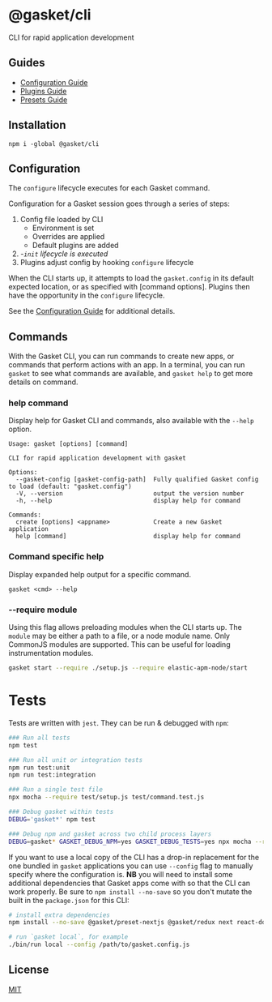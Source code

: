 # @gasket/cli

CLI for rapid application development

## Guides

* [Configuration Guide]
* [Plugins Guide]
* [Presets Guide]

## Installation

```
npm i -global @gasket/cli
```

## Configuration

The `configure` lifecycle executes for each Gasket command.

Configuration for a Gasket session goes through a series of steps:

1. Config file loaded by CLI
   - Environment is set
   - Overrides are applied
   - Default plugins are added
2. -_`init` lifecycle is executed_
3. Plugins adjust config by hooking `configure` lifecycle

When the CLI starts up, it attempts to load the `gasket.config` in its default
expected location, or as specified with [command options]. Plugins then have the
opportunity in the `configure` lifecycle.

See the [Configuration Guide] for additional details.

## Commands

With the Gasket CLI, you can run commands to create new apps, or commands that
perform actions with an app. In a terminal, you can run `gasket` to see what
commands are available, and `gasket help` to get more details on command.

### help command

Display help for Gasket CLI and commands, also available with the `--help` option.

```
Usage: gasket [options] [command]

CLI for rapid application development with gasket

Options:
  --gasket-config [gasket-config-path]  Fully qualified Gasket config to load (default: "gasket.config")
  -V, --version                         output the version number
  -h, --help                            display help for command

Commands:
  create [options] <appname>            Create a new Gasket application
  help [command]                        display help for command
```

### Command specific help

Display expanded help output for a specific command.

```
gasket <cmd> --help
```

### --require module

Using this flag allows preloading modules when the CLI starts up. The `module`
may be either a path to a file, or a node module name. Only CommonJS modules are
supported. This can be useful for loading instrumentation modules.

```bash
gasket start --require ./setup.js --require elastic-apm-node/start
```

# Tests

Tests are written with `jest`. They can be run &
debugged with `npm`:

```bash
### Run all tests
npm test

### Run all unit or integration tests
npm run test:unit
npm run test:integration

### Run a single test file
npx mocha --require test/setup.js test/command.test.js

### Debug gasket within tests
DEBUG='gasket*' npm test

### Debug npm and gasket across two child process layers
DEBUG=gasket* GASKET_DEBUG_NPM=yes GASKET_DEBUG_TESTS=yes npx mocha --require test/setup.js test/integration/commands/create.test.js
```

If you want to use a local copy of the CLI has a drop-in replacement for the one
bundled in `gasket` applications you can use `--config` flag to manually specify
where the configuration is. **NB** you will need to install some additional
dependencies that Gasket apps come with so that the CLI can work properly. Be
sure to `npm install --no-save` so you don't mutate the built in the
`package.json` for this CLI:

```bash
# install extra dependencies
npm install --no-save @gasket/preset-nextjs @gasket/redux next react-dom

# run `gasket local`, for example
./bin/run local --config /path/to/gasket.config.js
```

## License

[MIT](./LICENSE.md)

<!-- LINKS -->

[Configuration Guide]: docs/configuration.md
[Plugins Guide]: docs/plugins.md
[Presets Guide]: docs/presets.md
